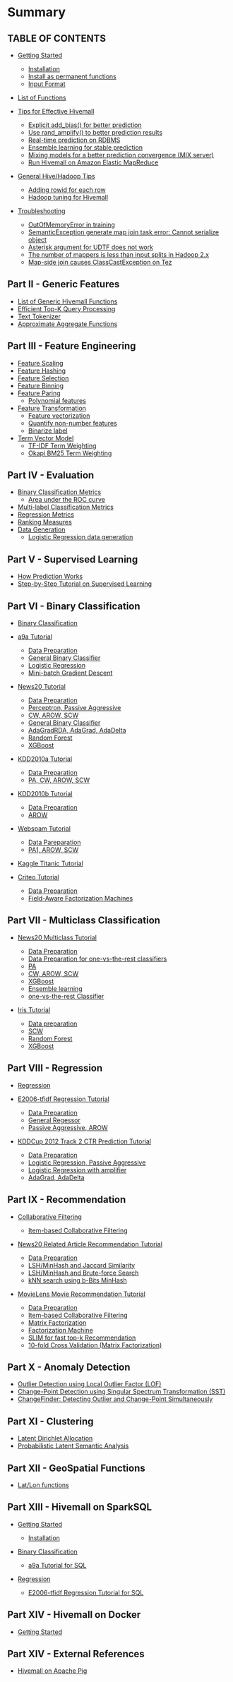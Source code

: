 <!--
  Licensed to the Apache Software Foundation (ASF) under one
  or more contributor license agreements.  See the NOTICE file
  distributed with this work for additional information
  regarding copyright ownership.  The ASF licenses this file
  to you under the Apache License, Version 2.0 (the
  "License"); you may not use this file except in compliance
  with the License.  You may obtain a copy of the License at

    http://www.apache.org/licenses/LICENSE-2.0

  Unless required by applicable law or agreed to in writing,
  software distributed under the License is distributed on an
  "AS IS" BASIS, WITHOUT WARRANTIES OR CONDITIONS OF ANY
  KIND, either express or implied.  See the License for the
  specific language governing permissions and limitations
  under the License.
-->

# Summary

## TABLE OF CONTENTS

* [Getting Started](getting_started/README.md)
    * [Installation](getting_started/installation.md)
    * [Install as permanent functions](getting_started/permanent-functions.md)
    * [Input Format](getting_started/input-format.md)

* [List of Functions](misc/funcs.md)

* [Tips for Effective Hivemall](tips/README.md)
    * [Explicit add_bias() for better prediction](tips/addbias.md)
    * [Use rand_amplify() to better prediction results](tips/rand_amplify.md)
    * [Real-time prediction on RDBMS](tips/rt_prediction.md)
    * [Ensemble learning for stable prediction](tips/ensemble_learning.md)
    * [Mixing models for a better prediction convergence (MIX server)](tips/mixserver.md)
    * [Run Hivemall on Amazon Elastic MapReduce](tips/emr.md)

* [General Hive/Hadoop Tips](tips/general_tips.md)
    * [Adding rowid for each row](tips/rowid.md)
    * [Hadoop tuning for Hivemall](tips/hadoop_tuning.md)

* [Troubleshooting](troubleshooting/README.md)
    * [OutOfMemoryError in training](troubleshooting/oom.md)
    * [SemanticException generate map join task error: Cannot serialize object](troubleshooting/mapjoin_task_error.md)
    * [Asterisk argument for UDTF does not work](troubleshooting/asterisk.md)
    * [The number of mappers is less than input splits in Hadoop 2.x](troubleshooting/num_mappers.md)
    * [Map-side join causes ClassCastException on Tez](troubleshooting/mapjoin_classcastex.md)

## Part II - Generic Features

* [List of Generic Hivemall Functions](misc/generic_funcs.md)
* [Efficient Top-K Query Processing](misc/topk.md)
* [Text Tokenizer](misc/tokenizer.md)
* [Approximate Aggregate Functions](misc/approx.md)

## Part III - Feature Engineering

* [Feature Scaling](ft_engineering/scaling.md)
* [Feature Hashing](ft_engineering/hashing.md)
* [Feature Selection](ft_engineering/selection.md)
* [Feature Binning](ft_engineering/binning.md)
* [Feature Paring](ft_engineering/pairing.md)
    * [Polynomial features](ft_engineering/polynomial.md)
* [Feature Transformation](ft_engineering/ft_trans.md)
    * [Feature vectorization](ft_engineering/vectorization.md)
    * [Quantify non-number features](ft_engineering/quantify.md)
    * [Binarize label](ft_engineering/binarize.md)
* [Term Vector Model](ft_engineering/term_vector.md)
    * [TF-IDF Term Weighting](ft_engineering/tfidf.md)
    * [Okapi BM25 Term Weighting](ft_engineering/bm25.md)

## Part IV - Evaluation

* [Binary Classification Metrics](eval/binary_classification_measures.md)
    * [Area under the ROC curve](eval/auc.md)
* [Multi-label Classification Metrics](eval/multilabel_classification_measures.md)
* [Regression Metrics](eval/regression.md)
* [Ranking Measures](eval/rank.md)
* [Data Generation](eval/datagen.md)
    * [Logistic Regression data generation](eval/lr_datagen.md)

## Part V - Supervised Learning

* [How Prediction Works](supervised_learning/prediction.md)
* [Step-by-Step Tutorial on Supervised Learning](supervised_learning/tutorial.md)

## Part VI - Binary Classification

* [Binary Classification](binaryclass/general.md)

* [a9a Tutorial](binaryclass/a9a.md)
    * [Data Preparation](binaryclass/a9a_dataset.md)
    * [General Binary Classifier](binaryclass/a9a_generic.md)
    * [Logistic Regression](binaryclass/a9a_lr.md)
    * [Mini-batch Gradient Descent](binaryclass/a9a_minibatch.md)

* [News20 Tutorial](binaryclass/news20.md)
    * [Data Preparation](binaryclass/news20_dataset.md)
    * [Perceptron, Passive Aggressive](binaryclass/news20_pa.md)
    * [CW, AROW, SCW](binaryclass/news20_scw.md)
    * [General Binary Classifier](binaryclass/news20_generic.md)
    * [AdaGradRDA, AdaGrad, AdaDelta](binaryclass/news20_adagrad.md)
    * [Random Forest](binaryclass/news20_rf.md)
    * [XGBoost](binaryclass/news20b_xgboost.md)

* [KDD2010a Tutorial](binaryclass/kdd2010a.md)
    * [Data Preparation](binaryclass/kdd2010a_dataset.md)
    * [PA, CW, AROW, SCW](binaryclass/kdd2010a_scw.md)

* [KDD2010b Tutorial](binaryclass/kdd2010b.md)
    * [Data Preparation](binaryclass/kdd2010b_dataset.md)
    * [AROW](binaryclass/kdd2010b_arow.md)

* [Webspam Tutorial](binaryclass/webspam.md)
    * [Data Pareparation](binaryclass/webspam_dataset.md)
    * [PA1, AROW, SCW](binaryclass/webspam_scw.md)

* [Kaggle Titanic Tutorial](binaryclass/titanic_rf.md)

* [Criteo Tutorial](binaryclass/criteo.md)
    * [Data Preparation](binaryclass/criteo_dataset.md)
    * [Field-Aware Factorization Machines](binaryclass/criteo_ffm.md)

## Part VII - Multiclass Classification

* [News20 Multiclass Tutorial](multiclass/news20.md)
    * [Data Preparation](multiclass/news20_dataset.md)
    * [Data Preparation for one-vs-the-rest classifiers](multiclass/news20_one-vs-the-rest_dataset.md)
    * [PA](multiclass/news20_pa.md)
    * [CW, AROW, SCW](multiclass/news20_scw.md)
    * [XGBoost](multiclass/news20_xgboost.md)
    * [Ensemble learning](multiclass/news20_ensemble.md)
    * [one-vs-the-rest Classifier](multiclass/news20_one-vs-the-rest.md)

* [Iris Tutorial](multiclass/iris.md)
    * [Data preparation](multiclass/iris_dataset.md)
    * [SCW](multiclass/iris_scw.md)
    * [Random Forest](multiclass/iris_randomforest.md)
    * [XGBoost](multiclass/iris_xgboost.md)

## Part VIII - Regression

* [Regression](regression/general.md)

* [E2006-tfidf Regression Tutorial](regression/e2006.md)
    * [Data Preparation](regression/e2006_dataset.md)
    * [General Regessor](regression/e2006_generic.md)
    * [Passive Aggressive, AROW](regression/e2006_arow.md)

* [KDDCup 2012 Track 2 CTR Prediction Tutorial](regression/kddcup12tr2.md)
    * [Data Preparation](regression/kddcup12tr2_dataset.md)
    * [Logistic Regression, Passive Aggressive](regression/kddcup12tr2_lr.md)
    * [Logistic Regression with amplifier](regression/kddcup12tr2_lr_amplify.md)
    * [AdaGrad, AdaDelta](regression/kddcup12tr2_adagrad.md)

## Part IX - Recommendation

* [Collaborative Filtering](recommend/cf.md)
    * [Item-based Collaborative Filtering](recommend/item_based_cf.md)

* [News20 Related Article Recommendation Tutorial](recommend/news20.md)
    * [Data Preparation](multiclass/news20_dataset.md)
    * [LSH/MinHash and Jaccard Similarity](recommend/news20_jaccard.md)
    * [LSH/MinHash and Brute-force Search](recommend/news20_knn.md)
    * [kNN search using b-Bits MinHash](recommend/news20_bbit_minhash.md)

* [MovieLens Movie Recommendation Tutorial](recommend/movielens.md)
    * [Data Preparation](recommend/movielens_dataset.md)
    * [Item-based Collaborative Filtering](recommend/movielens_cf.md)
    * [Matrix Factorization](recommend/movielens_mf.md)
    * [Factorization Machine](recommend/movielens_fm.md)
    * [SLIM for fast top-k Recommendation](recommend/movielens_slim.md)
    * [10-fold Cross Validation (Matrix Factorization)](recommend/movielens_cv.md)

## Part X - Anomaly Detection

* [Outlier Detection using Local Outlier Factor (LOF)](anomaly/lof.md)
* [Change-Point Detection using Singular Spectrum Transformation (SST)](anomaly/sst.md)
* [ChangeFinder: Detecting Outlier and Change-Point Simultaneously](anomaly/changefinder.md)

## Part XI - Clustering

* [Latent Dirichlet Allocation](clustering/lda.md)
* [Probabilistic Latent Semantic Analysis](clustering/plsa.md)

## Part XII - GeoSpatial Functions

* [Lat/Lon functions](geospatial/latlon.md)

## Part XIII - Hivemall on SparkSQL

* [Getting Started](spark/getting_started/README.md)
    * [Installation](spark/getting_started/installation.md)

* [Binary Classification](spark/binaryclass/index.md)
    * [a9a Tutorial for SQL](spark/binaryclass/a9a_sql.md)

* [Regression](spark/binaryclass/index.md)
    * [E2006-tfidf Regression Tutorial for SQL](spark/regression/e2006_sql.md)

## Part XIV - Hivemall on Docker

* [Getting Started](docker/getting_started.md)

## Part XIV - External References

* [Hivemall on Apache Pig](https://github.com/daijyc/hivemall/wiki/PigHome)


